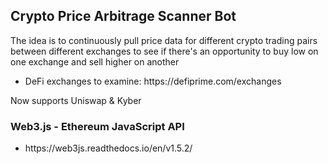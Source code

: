 <h2>Crypto Price Arbitrage Scanner Bot</h2>
</hr>
<p>The idea is to continuously pull price data for different crypto trading pairs between different exchanges to see if there's an opportunity to buy low on one exchange and sell higher on another</p>
<ul><li>DeFi exchanges to examine: https://defiprime.com/exchanges</ul></li>

<p>Now supports Uniswap & Kyber</p>

<h3>Web3.js - Ethereum JavaScript API</h3>
<ul><li>https://web3js.readthedocs.io/en/v1.5.2/</ul></li>

